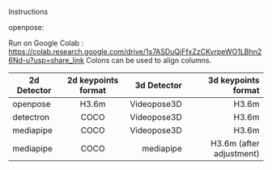 Instructions

openpose: 

Run on Google Colab :
https://colab.research.google.com/drive/1s7ASDuQjFfxZzCKvrpeWO1LBhn26Nd-u?usp=share_link
Colons can be used to align columns.

| 2d Detector        | 2d keypoints format      | 3d Detector  | 3d keypoints format 
| ------------- |:-------------:| -----:|-----:|
| openpose  | H3.6m | Videopose3D | H3.6m  |
| detectron | COCO  | Videopose3D | H3.6m |
| mediapipe | COCO  | Videopose3D | H3.6m |
| mediapipe | COCO  | mediapipe | H3.6m (after adjustment)|


